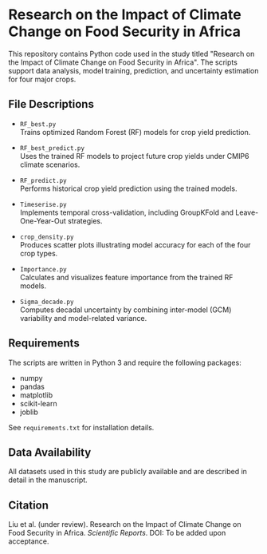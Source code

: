 
# Research on the Impact of Climate Change on Food Security in Africa

This repository contains Python code used in the study titled "Research on the Impact of Climate Change on Food Security in Africa". The scripts support data analysis, model training, prediction, and uncertainty estimation for four major crops.

## File Descriptions

- `RF_best.py`  
  Trains optimized Random Forest (RF) models for crop yield prediction.

- `RF_best_predict.py`  
  Uses the trained RF models to project future crop yields under CMIP6 climate scenarios.

- `RF_predict.py`  
  Performs historical crop yield prediction using the trained models.

- `Timeserise.py`  
  Implements temporal cross-validation, including GroupKFold and Leave-One-Year-Out strategies.

- `crop_density.py`  
  Produces scatter plots illustrating model accuracy for each of the four crop types.

- `Importance.py`  
  Calculates and visualizes feature importance from the trained RF models.

- `Sigma_decade.py`  
  Computes decadal uncertainty by combining inter-model (GCM) variability and model-related variance.

## Requirements

The scripts are written in Python 3 and require the following packages:

- numpy  
- pandas  
- matplotlib  
- scikit-learn  
- joblib

See `requirements.txt` for installation details.

## Data Availability

All datasets used in this study are publicly available and are described in detail in the manuscript.

## Citation

Liu et al. (under review). Research on the Impact of Climate Change on Food Security in Africa. *Scientific Reports*. DOI: To be added upon acceptance.
